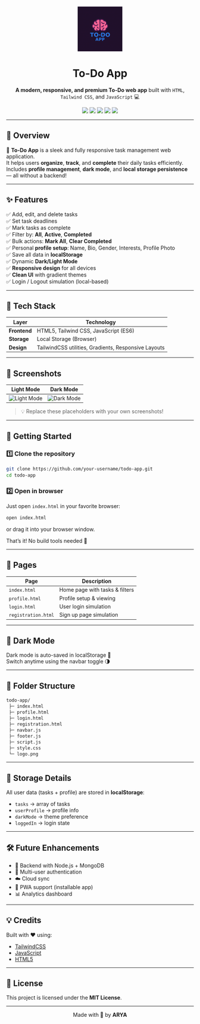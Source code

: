 <p align="center">
  <img src="logo.png" alt="To-Do App Logo" width="120" height="120" />
</p>

<h1 align="center"> To-Do App</h1>

<p align="center">
  <strong>A modern, responsive, and premium To-Do web app</strong>  
  built with <code>HTML</code>, <code>Tailwind CSS</code>, and <code>JavaScript</code> 💻  
</p>

<p align="center">
  <img src="https://img.shields.io/badge/HTML5-orange?logo=html5&logoColor=white" />
  <img src="https://img.shields.io/badge/TailwindCSS-38B2AC?logo=tailwindcss&logoColor=white" />
  <img src="https://img.shields.io/badge/JavaScript-ES6-yellow?logo=javascript&logoColor=black" />
  <img src="https://img.shields.io/badge/Responsive-Yes-success?style=flat-square" />
  <img src="https://img.shields.io/badge/Dark%20Mode-Enabled-purple?style=flat-square" />
</p>

---

## 🌟 Overview

🧠 **To-Do App** is a sleek and fully responsive task management web application.  
It helps users **organize**, **track**, and **complete** their daily tasks efficiently.  
Includes **profile management**, **dark mode**, and **local storage persistence** — all without a backend!

---

## ✨ Features

✅ Add, edit, and delete tasks  
✅ Set task deadlines  
✅ Mark tasks as complete  
✅ Filter by: **All**, **Active**, **Completed**  
✅ Bulk actions: **Mark All**, **Clear Completed**  
✅ Personal **profile setup**: Name, Bio, Gender, Interests, Profile Photo  
✅ Save all data in **localStorage**  
✅ Dynamic **Dark/Light Mode**  
✅ **Responsive design** for all devices  
✅ **Clean UI** with gradient themes  
✅ Login / Logout simulation (local-based)

---

## 🧱 Tech Stack

| Layer | Technology |
|-------|-------------|
| **Frontend** | HTML5, Tailwind CSS, JavaScript (ES6) |
| **Storage** | Local Storage (Browser) |
| **Design** | TailwindCSS utilities, Gradients, Responsive Layouts |

---

## 📱 Screenshots

| Light Mode | Dark Mode |
|-------------|------------|
| ![Light Mode](https://via.placeholder.com/300x200.png?text=Light+Mode) | ![Dark Mode](https://via.placeholder.com/300x200.png?text=Dark+Mode) |

> 💡 Replace these placeholders with your own screenshots!

---

## 🚀 Getting Started

### 1️⃣ Clone the repository
```bash
git clone https://github.com/your-username/todo-app.git
cd todo-app
```

### 2️⃣ Open in browser
Just open `index.html` in your favorite browser:
```bash
open index.html
```
or drag it into your browser window.

That’s it! No build tools needed 🎉

---

## 🧭 Pages

| Page | Description |
|------|-------------|
| `index.html` | Home page with tasks & filters |
| `profile.html` | Profile setup & viewing |
| `login.html` | User login simulation |
| `registration.html` | Sign up page simulation |

---

## 🌙 Dark Mode

Dark mode is auto-saved in localStorage 🌌  
Switch anytime using the navbar toggle 🌗

---

## 📂 Folder Structure
```
todo-app/
 ├─ index.html
 ├─ profile.html
 ├─ login.html
 ├─ registration.html
 ├─ navbar.js
 ├─ footer.js
 ├─ script.js
 ├─ style.css
 └─ logo.png
```

---

## 💾 Storage Details

All user data (tasks + profile) are stored in **localStorage**:
- `tasks` → array of tasks
- `userProfile` → profile info
- `darkMode` → theme preference
- `loggedIn` → login state

---

## 🛠️ Future Enhancements

- 🔗 Backend with Node.js + MongoDB  
- 👥 Multi-user authentication  
- ☁️ Cloud sync  
- 📱 PWA support (installable app)  
- 📊 Analytics dashboard  

---

## 💡 Credits

Built with ❤️ using:
- [TailwindCSS](https://tailwindcss.com/)
- [JavaScript](https://developer.mozilla.org/en-US/docs/Web/JavaScript)
- [HTML5](https://developer.mozilla.org/en-US/docs/Web/Guide/HTML/HTML5)

---

## 📜 License

This project is licensed under the **MIT License**.

---

<p align="center">
  Made with 💙 by <strong>ARYA</strong>  
</p>
